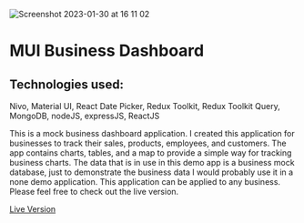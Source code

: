 ![Screenshot 2023-01-30 at 16 11 02](https://user-images.githubusercontent.com/93989404/215535914-3ba0cf62-508a-466c-9d6f-87b6dde3054f.png)

# MUI Business Dashboard

## Technologies used: 
Nivo, Material UI, React Date Picker, Redux Toolkit, Redux Toolkit Query, MongoDB, nodeJS, expressJS, ReactJS

This is a mock business dashboard application. I created this application for businesses to track their sales, products, employees, and customers. The app contains charts, tables, and a map to provide a simple way for tracking business charts. The data that is in use in this demo app is a business mock database, just to demonstrate the business data I would probably use it in a none demo application. This application can be applied to any business. Please feel free to check out the live version.

[Live Version](https://uri-mui-business-dashboard.onrender.com/)
